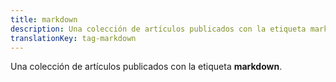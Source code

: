 ```yaml
---
title: markdown
description: Una colección de artículos publicados con la etiqueta markdown.
translationKey: tag-markdown
---
```

Una colección de artículos publicados con la etiqueta **markdown**.
